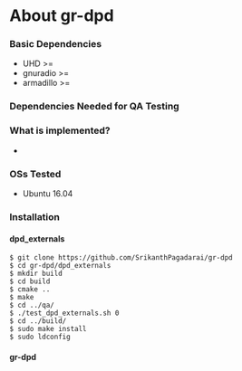 # About gr-dpd

### Basic Dependencies
 - UHD >= 
 - gnuradio >= 
 - armadillo >=

### Dependencies Needed for QA Testing


### What is implemented?
 - 

### OSs Tested 
 - Ubuntu 16.04 
 
### Installation
#### dpd_externals
`$ git clone https://github.com/SrikanthPagadarai/gr-dpd` <br />
`$ cd gr-dpd/dpd_externals` <br />
`$ mkdir build` <br />
`$ cd build` <br />
`$ cmake ..` <br />
`$ make` <br />
`$ cd ../qa/` <br />
`$ ./test_dpd_externals.sh 0` <br />
`$ cd ../build/` <br />
`$ sudo make install` <br />
`$ sudo ldconfig` <br />

#### gr-dpd
